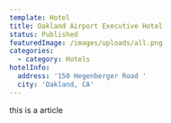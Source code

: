 ```yaml
---
template: Hotel
title: Oakland Airport Executive Hotel
status: Published
featuredImage: /images/uploads/all.png
categories:
  - category: Hotels
hotelInfo:
  address: '150 Hegenberger Road '
  city: 'Oakland, CA'
---
```


this is a article
